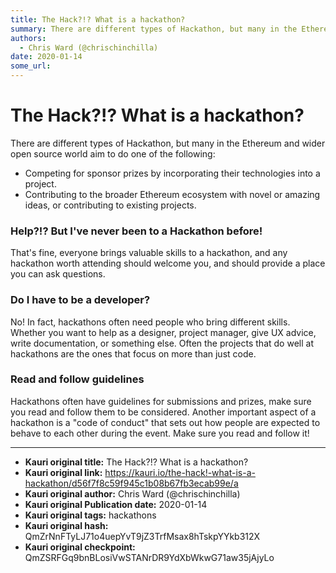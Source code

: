 ```yaml
---
title: The Hack?!? What is a hackathon?
summary: There are different types of Hackathon, but many in the Ethereum and wider open source world aim to do one of the following- Competing for sponsor prizes by inc
authors:
  - Chris Ward (@chrischinchilla)
date: 2020-01-14
some_url: 
---
```


# The Hack?!? What is a hackathon?


There are different types of Hackathon, but many in the Ethereum and wider open source world aim to do one of the following:


- Competing for sponsor prizes by incorporating their technologies into a project.
- Contributing to the broader Ethereum ecosystem with novel or amazing ideas, or contributing to existing projects.

### Help?!? But I've never been to a Hackathon before!

That's fine, everyone brings valuable skills to a hackathon, and any hackathon worth attending should welcome you, and should provide a place you can ask questions.

### Do I have to be a developer?

No! In fact, hackathons often need people who bring different skills. Whether you want to help as a designer, project manager, give UX advice, write documentation, or something else. Often the projects that do well at hackathons are the ones that focus on more than just code.

### Read and follow guidelines
Hackathons often have guidelines for submissions and prizes, make sure you read and follow them to be considered. Another important aspect of a hackathon is a "code of conduct" that sets out how people are expected to behave to each other during the event. Make sure you read and follow it!



---

- **Kauri original title:** The Hack?!? What is a hackathon?
- **Kauri original link:** https://kauri.io/the-hack!-what-is-a-hackathon/d56f7f8c59f945c1b08b67fb3ecab99e/a
- **Kauri original author:** Chris Ward (@chrischinchilla)
- **Kauri original Publication date:** 2020-01-14
- **Kauri original tags:** hackathons
- **Kauri original hash:** QmZrNnFTyLJ71o4uepYvT9jZ3TrfMsax8hTskpYYkb312X
- **Kauri original checkpoint:** QmZSRFGq9bnBLosiVwSTANrDR9YdXbWkwG71aw35jAjyLo



